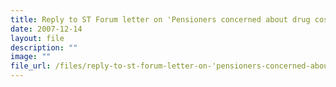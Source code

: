 ```yaml
---
title: Reply to ST Forum letter on 'Pensioners concerned about drug costs'
date: 2007-12-14
layout: file
description: ""
image: ""
file_url: /files/reply-to-st-forum-letter-on-'pensioners-concerned-about-drug-costs'.pdf
---
```

